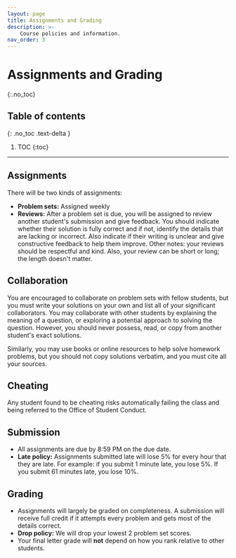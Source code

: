 ```yaml
---
layout: page
title: Assignments and Grading
description: >-
    Course policies and information.
nav_order: 3
---
```


# Assignments and Grading
{:.no_toc}

## Table of contents
{: .no_toc .text-delta }

1. TOC
{:toc}

---

## Assignments
There will be two kinds of assignments:
*   **Problem sets:** Assigned weekly
*   **Reviews:** After a problem set is due, you will be assigned to review another student's submission and give feedback. You should indicate whether their solution is fully correct and if not, identify the details that are lacking or incorrect. Also indicate if their writing is unclear and give constructive feedback to help them improve. Other notes: your reviews should be respectful and kind. Also, your review can be short or long; the length doesn't matter.

## Collaboration

You are encouraged to collaborate on problem sets with fellow students, but you must write your solutions on your own and list all of your significant collaborators. You may collaborate with other students by explaining the meaning of a question, or exploring a potential approach to solving the question. However, you should never possess, read, or copy from another student's exact solutions.

Similarly, you may use books or online resources to help solve homework problems, but you should not copy solutions verbatim, and you must cite all your sources.

## Cheating

Any student found to be cheating risks automatically failing the class and being referred to the Office of Student Conduct.

## Submission

*   All assignments are due by 8:59 PM on the due date.
*   **Late policy:** Assignments submitted late will lose 5% for every hour that they are late. For example: if you submit 1 minute late, you lose 5%. If you submit 61 minutes late, you lose 10%.

## Grading
*   Assignments will largely be graded on completeness. A submission will receive full credit if it attempts every problem and gets most of the details correct.
*   **Drop policy:** We will drop your lowest 2 problem set scores.
*   Your final letter grade will **not** depend on how you rank relative to other students.